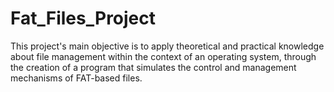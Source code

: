 # Fat_Files_Project
This project's main objective is to apply theoretical and practical knowledge about file management within the context of an operating system, through the creation of a program that simulates the control and management mechanisms of FAT-based files.
